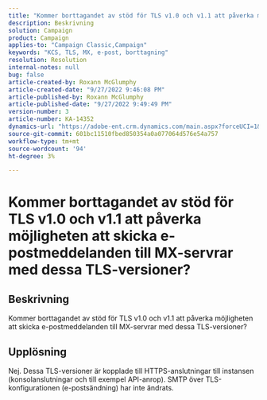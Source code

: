 ```yaml
---
title: "Kommer borttagandet av stöd för TLS v1.0 och v1.1 att påverka möjligheten att skicka e-post till MX-servrar med dessa TLS-versioner?"
description: Beskrivning
solution: Campaign
product: Campaign
applies-to: "Campaign Classic,Campaign"
keywords: "KCS, TLS, MX, e-post, borttagning"
resolution: Resolution
internal-notes: null
bug: false
article-created-by: Roxann McGlumphy
article-created-date: "9/27/2022 9:46:08 PM"
article-published-by: Roxann McGlumphy
article-published-date: "9/27/2022 9:49:49 PM"
version-number: 3
article-number: KA-14352
dynamics-url: "https://adobe-ent.crm.dynamics.com/main.aspx?forceUCI=1&pagetype=entityrecord&etn=knowledgearticle&id=e75a27cb-ad3e-ed11-9db1-00224808613b"
source-git-commit: 601bc11510fbed850354a0a077064d576e54a757
workflow-type: tm+mt
source-wordcount: '94'
ht-degree: 3%

---
```


# Kommer borttagandet av stöd för TLS v1.0 och v1.1 att påverka möjligheten att skicka e-postmeddelanden till MX-servrar med dessa TLS-versioner?

## Beskrivning


Kommer borttagandet av stöd för TLS v1.0 och v1.1 att påverka möjligheten att skicka e-postmeddelanden till MX-servrar med dessa TLS-versioner?


## Upplösning


Nej. Dessa TLS-versioner är kopplade till HTTPS-anslutningar till instansen (konsolanslutningar och till exempel API-anrop). SMTP över TLS-konfigurationen (e-postsändning) har inte ändrats.
